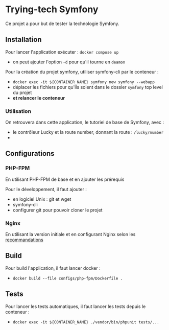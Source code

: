 # Trying-tech Symfony

Ce projet a pour but de tester la technologie Symfony.

## Installation

Pour lancer l'application exécuter : `docker compose up`  
- on peut ajouter l'option `-d` pour qu'il tourne en `deamon`

Pour la création du projet symfony, utiliser symfony-cli par le conteneur :   
- `docker exec -it ${CONTAINER_NAME} symfony new symfony --webapp`
- déplacer les fichiers pour qu'ils soient dans le dossier `symfony` top level du projet
- **et relancer le conteneur**

### Utilisation

On retrouvera dans cette application, le tutoriel de base de Symfony, avec :
- le contrôleur Lucky et la route number, donnant la route : `/lucky/number`
- 

## Configurations

### PHP-FPM

En utilisant PHP-FPM de base et en ajouter les prérequis

Pour le développement, il faut ajouter : 
- en logiciel Unix : git et wget
- symfony-cli
- configurer git pour pouvoir cloner le projet

### Nginx

En utilisant la version initiale et en configurant Nginx selon les [recommandations](https://symfony.com/doc/current/setup/web_server_configuration.html#nginx)


## Build

Pour build l'application, il faut lancer docker :  
- `docker build --file configs/php-fpm/Dockerfile .`

## Tests

Pour lancer les tests automatiques, il faut lancer les tests depuis le conteneur : 
- `docker exec -it ${CONTAINER_NAME} ./vendor/bin/phpunit tests/...`

